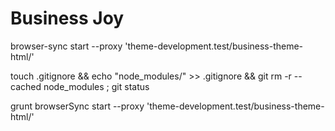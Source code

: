 # Business Joy

browser-sync start --proxy 'theme-development.test/business-theme-html/'

touch .gitignore && echo "node_modules/" >> .gitignore && git rm -r --cached node_modules ; git status

grunt browserSync start --proxy 'theme-development.test/business-theme-html/'
